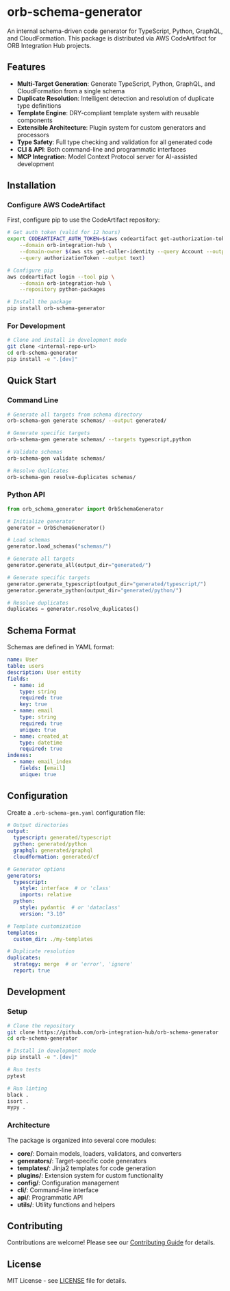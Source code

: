 # orb-schema-generator

An internal schema-driven code generator for TypeScript, Python, GraphQL, and CloudFormation. This package is distributed via AWS CodeArtifact for ORB Integration Hub projects.

## Features

- **Multi-Target Generation**: Generate TypeScript, Python, GraphQL, and CloudFormation from a single schema
- **Duplicate Resolution**: Intelligent detection and resolution of duplicate type definitions
- **Template Engine**: DRY-compliant template system with reusable components
- **Extensible Architecture**: Plugin system for custom generators and processors
- **Type Safety**: Full type checking and validation for all generated code
- **CLI & API**: Both command-line and programmatic interfaces
- **MCP Integration**: Model Context Protocol server for AI-assisted development

## Installation

### Configure AWS CodeArtifact

First, configure pip to use the CodeArtifact repository:

```bash
# Get auth token (valid for 12 hours)
export CODEARTIFACT_AUTH_TOKEN=$(aws codeartifact get-authorization-token \
    --domain orb-integration-hub \
    --domain-owner $(aws sts get-caller-identity --query Account --output text) \
    --query authorizationToken --output text)

# Configure pip
aws codeartifact login --tool pip \
    --domain orb-integration-hub \
    --repository python-packages

# Install the package
pip install orb-schema-generator
```

### For Development

```bash
# Clone and install in development mode
git clone <internal-repo-url>
cd orb-schema-generator
pip install -e ".[dev]"
```

## Quick Start

### Command Line

```bash
# Generate all targets from schema directory
orb-schema-gen generate schemas/ --output generated/

# Generate specific targets
orb-schema-gen generate schemas/ --targets typescript,python

# Validate schemas
orb-schema-gen validate schemas/

# Resolve duplicates
orb-schema-gen resolve-duplicates schemas/
```

### Python API

```python
from orb_schema_generator import OrbSchemaGenerator

# Initialize generator
generator = OrbSchemaGenerator()

# Load schemas
generator.load_schemas("schemas/")

# Generate all targets
generator.generate_all(output_dir="generated/")

# Generate specific targets
generator.generate_typescript(output_dir="generated/typescript/")
generator.generate_python(output_dir="generated/python/")

# Resolve duplicates
duplicates = generator.resolve_duplicates()
```

## Schema Format

Schemas are defined in YAML format:

```yaml
name: User
table: users
description: User entity
fields:
  - name: id
    type: string
    required: true
    key: true
  - name: email
    type: string
    required: true
    unique: true
  - name: created_at
    type: datetime
    required: true
indexes:
  - name: email_index
    fields: [email]
    unique: true
```

## Configuration

Create a `.orb-schema-gen.yaml` configuration file:

```yaml
# Output directories
output:
  typescript: generated/typescript
  python: generated/python
  graphql: generated/graphql
  cloudformation: generated/cf

# Generator options
generators:
  typescript:
    style: interface  # or 'class'
    imports: relative
  python:
    style: pydantic  # or 'dataclass'
    version: "3.10"

# Template customization
templates:
  custom_dir: ./my-templates

# Duplicate resolution
duplicates:
  strategy: merge  # or 'error', 'ignore'
  report: true
```

## Development

### Setup

```bash
# Clone the repository
git clone https://github.com/orb-integration-hub/orb-schema-generator
cd orb-schema-generator

# Install in development mode
pip install -e ".[dev]"

# Run tests
pytest

# Run linting
black .
isort .
mypy .
```

### Architecture

The package is organized into several core modules:

- **core/**: Domain models, loaders, validators, and converters
- **generators/**: Target-specific code generators
- **templates/**: Jinja2 templates for code generation
- **plugins/**: Extension system for custom functionality
- **config/**: Configuration management
- **cli/**: Command-line interface
- **api/**: Programmatic API
- **utils/**: Utility functions and helpers

## Contributing

Contributions are welcome! Please see our [Contributing Guide](CONTRIBUTING.md) for details.

## License

MIT License - see [LICENSE](LICENSE) file for details.